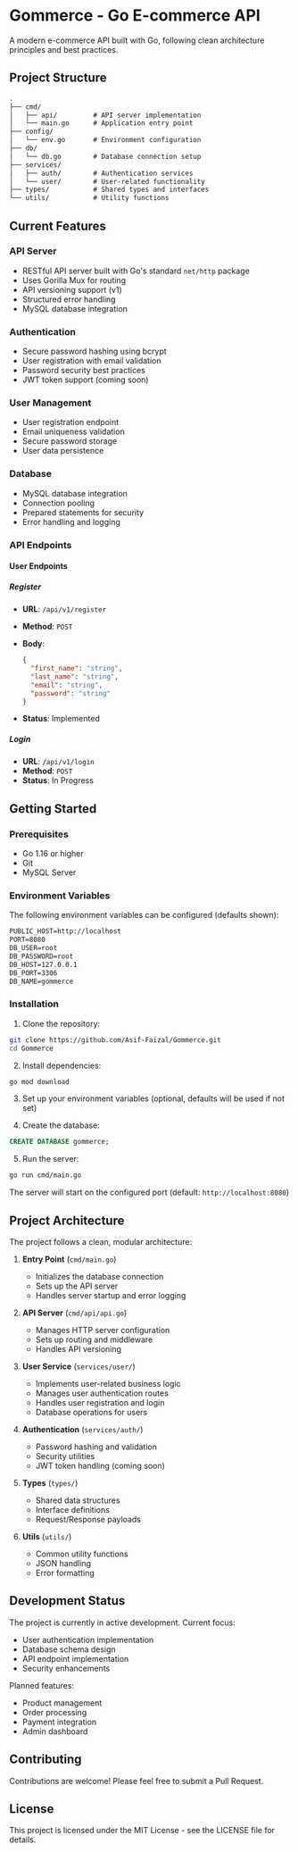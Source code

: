 # Gommerce - Go E-commerce API

A modern e-commerce API built with Go, following clean architecture principles and best practices.

## Project Structure

```xml
.
├── cmd/
│   ├── api/         # API server implementation
│   └── main.go      # Application entry point
├── config/
│   └── env.go       # Environment configuration
├── db/
│   └── db.go        # Database connection setup
├── services/
│   ├── auth/        # Authentication services
│   └── user/        # User-related functionality
├── types/           # Shared types and interfaces
└── utils/           # Utility functions
```

## Current Features

### API Server

- RESTful API server built with Go's standard `net/http` package
- Uses Gorilla Mux for routing
- API versioning support (v1)
- Structured error handling
- MySQL database integration

### Authentication

- Secure password hashing using bcrypt
- User registration with email validation
- Password security best practices
- JWT token support (coming soon)

### User Management

- User registration endpoint
- Email uniqueness validation
- Secure password storage
- User data persistence

### Database

- MySQL database integration
- Connection pooling
- Prepared statements for security
- Error handling and logging

### API Endpoints

#### User Endpoints

##### Register

- **URL**: `/api/v1/register`
- **Method**: `POST`
- **Body**:

  ```json
  {
    "first_name": "string",
    "last_name": "string",
    "email": "string",
    "password": "string"
  }
  ```

- **Status**: Implemented

##### Login

- **URL**: `/api/v1/login`
- **Method**: `POST`
- **Status**: In Progress

## Getting Started

### Prerequisites

- Go 1.16 or higher
- Git
- MySQL Server

### Environment Variables

The following environment variables can be configured (defaults shown):

```xml
PUBLIC_HOST=http://localhost
PORT=8080
DB_USER=root
DB_PASSWORD=root
DB_HOST=127.0.0.1
DB_PORT=3306
DB_NAME=gommerce
```

### Installation

1. Clone the repository:

```bash
git clone https://github.com/Asif-Faizal/Gommerce.git
cd Gommerce
```

2. Install dependencies:

```bash
go mod download
```

3. Set up your environment variables (optional, defaults will be used if not set)

4. Create the database:

```sql
CREATE DATABASE gommerce;
```

5. Run the server:

```bash
go run cmd/main.go
```

The server will start on the configured port (default: `http://localhost:8080`)

## Project Architecture

The project follows a clean, modular architecture:

1. **Entry Point** (`cmd/main.go`)
   - Initializes the database connection
   - Sets up the API server
   - Handles server startup and error logging

2. **API Server** (`cmd/api/api.go`)
   - Manages HTTP server configuration
   - Sets up routing and middleware
   - Handles API versioning

3. **User Service** (`services/user/`)
   - Implements user-related business logic
   - Manages user authentication routes
   - Handles user registration and login
   - Database operations for users

4. **Authentication** (`services/auth/`)
   - Password hashing and validation
   - Security utilities
   - JWT token handling (coming soon)

5. **Types** (`types/`)
   - Shared data structures
   - Interface definitions
   - Request/Response payloads

6. **Utils** (`utils/`)
   - Common utility functions
   - JSON handling
   - Error formatting

## Development Status

The project is currently in active development. Current focus:

- User authentication implementation
- Database schema design
- API endpoint implementation
- Security enhancements

Planned features:

- Product management
- Order processing
- Payment integration
- Admin dashboard

## Contributing

Contributions are welcome! Please feel free to submit a Pull Request.

## License

This project is licensed under the MIT License - see the LICENSE file for details.
